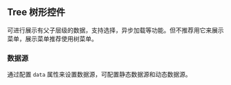 <div class="demo-header">
<p class="overviewicon">
  <span class="wapi-navigation-tree"/>
</p>

## Tree 树形控件

<nova-uxlink widget-name="Tree"></nova-uxlink>

可进行展示有父子层级的数据，支持选择，异步加载等功能。但不推荐用它来展示菜单，展示菜单推荐使用树菜单。
</div>

### 数据源

通过配置 `data` 属性来设置数据源，可配置静态数据源和动态数据源。

<nova-demo-view link="tree/data-source"></nova-demo-view>

<br>
